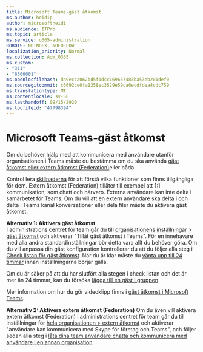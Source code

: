 ```yaml
---
title: Microsoft Teams-gäst åtkomst
ms.author: heidip
author: microsoftheidi
ms.audience: ITPro
ms.topic: article
ms.service: o365-administration
ROBOTS: NOINDEX, NOFOLLOW
localization_priority: Normal
ms.collection: Adm_O365
ms.custom:
- "311"
- "6500001"
ms.openlocfilehash: da9ecca062bd5f1dcc169657483ba53eb201def0
ms.sourcegitcommit: c6692ce0fa1358ec3529e59ca0ecdfdea4cdc759
ms.translationtype: MT
ms.contentlocale: sv-SE
ms.lasthandoff: 09/15/2020
ms.locfileid: "47798394"
---
```

# <a name="microsoft-teams---guest-access"></a>Microsoft Teams-gäst åtkomst

Om du behöver hjälp med att kommunicera med användare utanför organisationen i Teams måste du bestämma om du ska använda [gäst åtkomst eller extern åtkomst (Federation)](https://docs.microsoft.com/microsoftteams/manage-external-access#external-access-vs-guest-access)eller båda.

Kontrol lera [skillnaderna](https://docs.microsoft.com/microsoftteams/manage-external-access#external-access-vs-guest-access) för att förstå vilka funktioner som finns tillgängliga för dem.  Extern åtkomst (Federation) tillåter till exempel att 1:1 kommunikation, som chatt och närvaro.  Externa användare kan inte delta i samarbetet för Teams.  Om du vill att en extern användare ska delta i och delta i Teams kanal konversationer eller dela filer måste du aktivera gäst åtkomst.

**Alternativ 1: Aktivera gäst åtkomst**   
I administrations centret för team går du till [organisationens inställningar > gäst åtkomst](https://admin.teams.microsoft.com/company-wide-settings/guest-configuration) och aktiverar "Tillåt gäst åtkomst i Teams".  För en innehavare med alla andra standardinställningar bör detta vara allt du behöver göra.  Om du vill anpassa din gäst konfiguration kontrollerar du att du följer alla steg i [Check listan för gäst åtkomst](https://docs.microsoft.com/microsoftteams/guest-access-checklist). När du är klar måste du [vänta upp till 24 timmar](https://docs.microsoft.com/microsoftteams/manage-guests#guest-access-latencies) innan inställningarna börjar gälla.

Om du är säker på att du har slutfört alla stegen i check listan och det är mer än 24 timmar, kan du försöka [lägga till en gäst i gruppen](https://support.office.com/article/add-guests-to-a-team-in-teams-fccb4fa6-f864-4508-bdde-256e7384a14f#ID0EAABAAA=Desktop).

Mer information om hur du gör videoklipp finns i [gäst åtkomst i Microsoft Teams](https://docs.microsoft.com/microsoftteams/guest-access).

**Alternativ 2: Aktivera extern åtkomst (Federation)** Om du även vill aktivera extern åtkomst (Federation) i administrations centret för team går du till inställningar för [hela organisationen > extern åtkomst](https://admin.teams.microsoft.com/company-wide-settings/external-communications) och aktiverar "användare kan kommunicera med Skype för företag och Teams", och följer sedan alla steg i [låta dina team användare chatta och kommunicera med användare i en annan organisation](https://docs.microsoft.com/microsoftteams/manage-external-access#let-your-teams-users-chat-and-communicate-with-users-in-another-organization).


